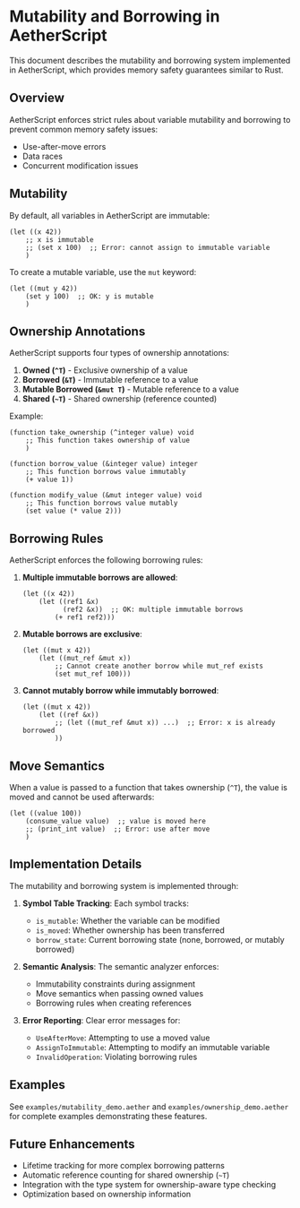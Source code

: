 # Mutability and Borrowing in AetherScript

This document describes the mutability and borrowing system implemented in AetherScript, which provides memory safety guarantees similar to Rust.

## Overview

AetherScript enforces strict rules about variable mutability and borrowing to prevent common memory safety issues:
- Use-after-move errors
- Data races
- Concurrent modification issues

## Mutability

By default, all variables in AetherScript are immutable:

```aether
(let ((x 42))
    ;; x is immutable
    ;; (set x 100)  ;; Error: cannot assign to immutable variable
    )
```

To create a mutable variable, use the `mut` keyword:

```aether
(let ((mut y 42))
    (set y 100)  ;; OK: y is mutable
    )
```

## Ownership Annotations

AetherScript supports four types of ownership annotations:

1. **Owned (`^T`)** - Exclusive ownership of a value
2. **Borrowed (`&T`)** - Immutable reference to a value
3. **Mutable Borrowed (`&mut T`)** - Mutable reference to a value
4. **Shared (`~T`)** - Shared ownership (reference counted)

Example:
```aether
(function take_ownership (^integer value) void
    ;; This function takes ownership of value
    )

(function borrow_value (&integer value) integer
    ;; This function borrows value immutably
    (+ value 1))

(function modify_value (&mut integer value) void
    ;; This function borrows value mutably
    (set value (* value 2)))
```

## Borrowing Rules

AetherScript enforces the following borrowing rules:

1. **Multiple immutable borrows are allowed**:
   ```aether
   (let ((x 42))
       (let ((ref1 &x)
             (ref2 &x))  ;; OK: multiple immutable borrows
           (+ ref1 ref2)))
   ```

2. **Mutable borrows are exclusive**:
   ```aether
   (let ((mut x 42))
       (let ((mut_ref &mut x))
           ;; Cannot create another borrow while mut_ref exists
           (set mut_ref 100)))
   ```

3. **Cannot mutably borrow while immutably borrowed**:
   ```aether
   (let ((mut x 42))
       (let ((ref &x))
           ;; (let ((mut_ref &mut x)) ...)  ;; Error: x is already borrowed
           ))
   ```

## Move Semantics

When a value is passed to a function that takes ownership (`^T`), the value is moved and cannot be used afterwards:

```aether
(let ((value 100))
    (consume_value value)  ;; value is moved here
    ;; (print_int value)  ;; Error: use after move
    )
```

## Implementation Details

The mutability and borrowing system is implemented through:

1. **Symbol Table Tracking**: Each symbol tracks:
   - `is_mutable`: Whether the variable can be modified
   - `is_moved`: Whether ownership has been transferred
   - `borrow_state`: Current borrowing state (none, borrowed, or mutably borrowed)

2. **Semantic Analysis**: The semantic analyzer enforces:
   - Immutability constraints during assignment
   - Move semantics when passing owned values
   - Borrowing rules when creating references

3. **Error Reporting**: Clear error messages for:
   - `UseAfterMove`: Attempting to use a moved value
   - `AssignToImmutable`: Attempting to modify an immutable variable
   - `InvalidOperation`: Violating borrowing rules

## Examples

See `examples/mutability_demo.aether` and `examples/ownership_demo.aether` for complete examples demonstrating these features.

## Future Enhancements

- Lifetime tracking for more complex borrowing patterns
- Automatic reference counting for shared ownership (`~T`)
- Integration with the type system for ownership-aware type checking
- Optimization based on ownership information